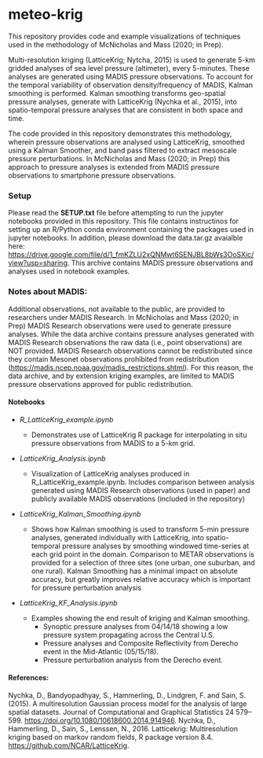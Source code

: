 # meteo-krig

This repository provides code and example visualizations of techniques used in the methodology of McNicholas and Mass (2020; in Prep). 

Multi-resolution kriging (LatticeKrig; Nytcha, 2015) is used to generate 5-km gridded analyses of sea level pressure (altimeter), every 5-minutes. These analyses are generated using MADIS pressure observations. To account for the temporal variability of observation density/frequency of MADIS, Kalman smoothing is performed. Kalman smoothing transforms geo-spatial pressure analyses, generate with LatticeKrig (Nychka et al., 2015), into spatio-temporal pressure analyses that are consistent in both space and time. 

The code provided in this repository demonstrates this methodology, wherein pressure observations are analysed using LatticeKrig, smoothed using a Kalman Smoother, and band pass filtered to extract mesoscale pressure perturbations. In McNicholas and Mass (2020; in Prep) this approach to pressure analyses is extended from MADIS pressure observations to smartphone pressure observations.

### Setup

Please read the **SETUP.txt** file before attempting to run the jupyter notebooks provided in this repository. This file contains
instructinos for setting up an R/Python conda environment containing the packages used in jupyter notebooks. In addition, please download the data.tar.gz avaialble here: https://drive.google.com/file/d/1_fmKZLU2xQNMwt6SENJBL8bWs3OoSXic/view?usp=sharing. This archive contains MADIS pressure observations and analyses used in notebook examples.

### Notes about MADIS:
Additional observations, not available to the public, are provided to researchers under MADIS Research. In McNicholas and Mass (2020; in Prep) MADIS Research observations were used to generate pressure analyses. While the data archive contains pressure analyses generated with MADIS Research observations the raw data (i.e., point observations) are NOT provided. MADIS Research observations cannot be redistributed since they contain Mesonet observations prohibited from redistribution (https://madis.ncep.noaa.gov/madis_restrictions.shtml). For this reason, the data archive, and by extension kriging examples, are limited to MADIS pressure observations approved for public redistribution.

#### Notebooks

- *R_LatticeKrig_example.ipynb*
   - Demonstrates use of LatticeKrig R package for interpolating in situ pressure observations from MADIS to a 5-km grid.

- *LatticeKrig_Analysis.ipynb*
   - Visualization of LatticeKrig analyses produced in R_LatticeKrig_example.ipynb. Includes comparison between analysis generated
   using MADIS Research observations (used in paper) and publicly available MADIS observations (included in the repository)

- *LatticeKrig_Kalman_Smoothing.ipynb*
   - Shows how Kalman smoothing is used to transform 5-min pressure analyses, generated individually with LatticeKrig, into 
   spatio-temporal pressure analyses by smoothing windowed time-series at each grid point in the domain.
   Comparison to METAR observations is provided for a selection of three sites (one urban, one suburban, and one rural).
   Kalman Smoothing has a minimal impact on absolute accuracy, but greatly improves relative accuracy which is important for pressure perturbation analysis

- *LatticeKrig_KF_Analysis.ipynb*
   - Examples showing the end result of kriging and Kalman smoothing. 
      - Synoptic pressure analyses from 04/14/18 showing a low pressure system propagating across the Central U.S.
      - Pressure analyses and Composite Reflectivity from Derecho event in the Mid-Atlantic (05/15/18).
      - Pressure perturbation analysis from the Derecho event.

#### References:
Nychka, D., Bandyopadhyay, S., Hammerling, D., Lindgren, F. and Sain, S. (2015). A multiresolution Gaussian process model for the analysis of large spatial datasets. Journal of Computational and Graphical Statistics 24 579–599. https://doi.org/10.1080/10618600.2014.914946.
Nychka, D., Hammerling, D., Sain, S., Lenssen, N., 2016. Latticekrig: Multiresolution kriging based on markov random fields, R package version 8.4. https://github.com/NCAR/LatticeKrig.
